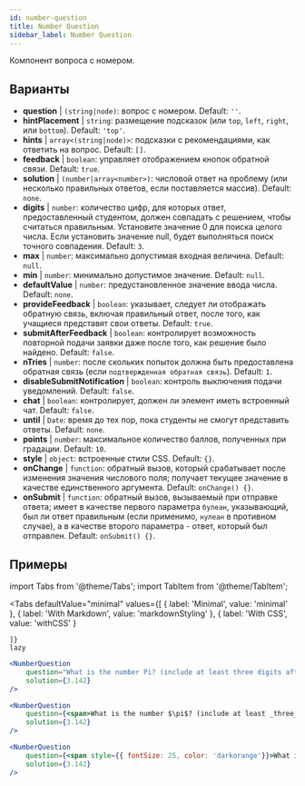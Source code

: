 ```yaml
---
id: number-question 
title: Number Question
sidebar_label: Number Question
---
```


Компонент вопроса с номером.

## Варианты

* __question__ | `(string|node)`: вопрос с номером. Default: `''`.
* __hintPlacement__ | `string`: размещение подсказок (или `top`, `left`, `right`, или `bottom`). Default: `'top'`.
* __hints__ | `array<(string|node)>`: подсказки с рекомендациями, как ответить на вопрос. Default: `[]`.
* __feedback__ | `boolean`: управляет отображением кнопок обратной связи. Default: `true`.
* __solution__ | `(number|array<number>)`: числовой ответ на проблему (или несколько правильных ответов, если поставляется массив). Default: `none`.
* __digits__ | `number`: количество цифр, для которых ответ, предоставленный студентом, должен совпадать с решением, чтобы считаться правильным. Установите значение 0 для поиска целого числа. Если установить значение null, будет выполняться поиск точного совпадения. Default: `3`.
* __max__ | `number`: максимально допустимая входная величина. Default: `null`.
* __min__ | `number`: минимально допустимое значение. Default: `null`.
* __defaultValue__ | `number`: предустановленное значение ввода числа. Default: `none`.
* __provideFeedback__ | `boolean`: указывает, следует ли отображать обратную связь, включая правильный ответ, после того, как учащиеся представят свои ответы. Default: `true`.
* __submitAfterFeedback__ | `boolean`: контролирует возможность повторной подачи заявки даже после того, как решение было найдено. Default: `false`.
* __nTries__ | `number`: после скольких попыток должна быть предоставлена обратная связь (если `подтвержденная обратная связь`). Default: `1`.
* __disableSubmitNotification__ | `boolean`: контроль выключения подачи уведомлений. Default: `false`.
* __chat__ | `boolean`: контролирует, должен ли элемент иметь встроенный чат. Default: `false`.
* __until__ | `Date`: время до тех пор, пока студенты не смогут представить ответы. Default: `none`.
* __points__ | `number`: максимальное количество баллов, полученных при градации. Default: `10`.
* __style__ | `object`: встроенные стили CSS. Default: `{}`.
* __onChange__ | `function`: обратный вызов, который срабатывает после изменения значения числового поля; получает текущее значение в качестве единственного аргумента. Default: `onChange() {}`.
* __onSubmit__ | `function`: обратный вызов, вызываемый при отправке ответа; имеет в качестве первого параметра `булеан`, указывающий, был ли ответ правильным (если применимо, `нулеан` в противном случае), а в качестве второго параметра - ответ, который был отправлен. Default: `onSubmit() {}`.


## Примеры

import Tabs from '@theme/Tabs';
import TabItem from '@theme/TabItem';

<Tabs
    defaultValue="minimal"
    values={[
        { label: 'Minimal', value: 'minimal' },
        { label: 'With Markdown', value: 'markdownStyling' },
        { label: 'With CSS', value: 'withCSS' }
        
    ]}
    lazy
>

<TabItem value="minimal">

```jsx live
<NumberQuestion
    question="What is the number Pi? (include at least three digits after the decimal point)"
    solution={3.142}
/>
```
</TabItem>

<TabItem value="markdownStyling">

```jsx live
<NumberQuestion
    question={<span>What is the number $\pi$? (include at least _three_ digits after the decimal point)</span>}
    solution={3.142}
/>
```
</TabItem>

<TabItem value="withCSS">

```jsx live
<NumberQuestion
    question={<span style={{ fontSize: 25, color: 'darkorange'}}>What is the number PI - three digits after the period</span>}
    solution={3.142}
/>
```
</TabItem>

</Tabs>
